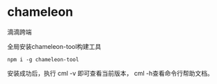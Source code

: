 # chameleon
滴滴跨端

全局安装chameleon-tool构建工具
```
npm i -g chameleon-tool
```
安装成功后，执行 cml -v 即可查看当前版本， cml -h查看命令行帮助文档。
